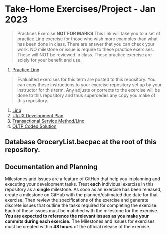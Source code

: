 # Take-Home Exercises/Project - Jan 2023

> Practices Exercise **NOT FOR MARKS**
> This link will take you to a set of practice Linq exercise for those who wish more examples than what has been done in class. There are answer that you can check your work. NO milestone or issue is require to these practice exercises. These will NOT be reviewed in class. These practice exercise are solely for your benefit and use.

1. [Practice Linq](./PracticeLinq/Readme.md)


> Evalualted exercises for this term are posted to this repository. You can copy these instructions to your exercise repository set up by your instructor for this term. Any adjusts or corrects to the exercise will be done to this repository and thus supercedes any copy you make of this repository.

1. [Linq](./Linq/ReadMe.md)
1. [UI/UX Development Plan](./UX_Planning/README.md)
1. [Transactional Service Method/Linq](./TRX_Implementation/README.md)
1. [OLTP Coded Solution ](./OLTP_Integrated/README.md)

## Database **GroceryList.bacpac** at the root of this repository.

## Documentation and Planning

Milestones and Issues are a feature of GitHub that help you in planning and executing your development tasks. Treat **each** individual exercise in this repository as a **single** milestone. As soon as an exercise has been released, create a milestone on GitHub with the planned/estimated due date for that exercise. Then review the specifications of the exercise and generate discrete issues that outline the tasks required for completing the exercise. Each of these issues must be matched with the milestone for the exercise. **You are expected to reference the relevant issues as you make your commits during each exercise.**
The Milestones and Issues for exercises must be created within **48 hours** of the official release of the exercise.
